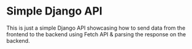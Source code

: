# Simple Django API

This is just a simple Django API showcasing how to send data from the frontend to the backend using Fetch API & parsing the response on the backend.
